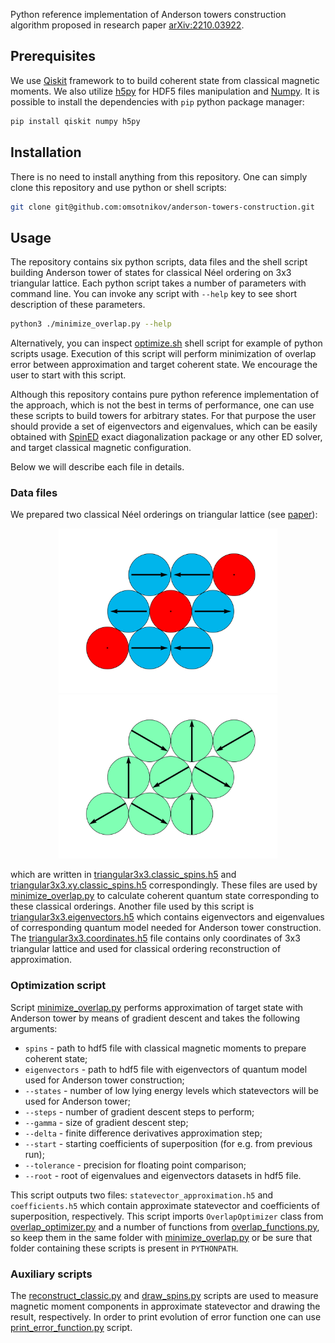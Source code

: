 Python reference implementation of Anderson towers construction algorithm proposed in research paper [arXiv:2210.03922](https://arxiv.org/abs/2210.03922).

## Prerequisites
We use [Qiskit](https://qiskit.org) framework to to build coherent state from classical magnetic moments. We also utilize [h5py](https://docs.h5py.org/en/stable/) for HDF5 files manipulation and [Numpy](https://numpy.org). It is possible to install the dependencies with `pip` python package manager:
```sh
pip install qiskit numpy h5py
```

## Installation
There is no need to install anything from this repository. 
One can simply clone this repository and use python or shell scripts:
```sh
git clone git@github.com:omsotnikov/anderson-towers-construction.git
```

## Usage
The repository contains six python scripts, data files and the shell script building Anderson tower of states for classical Néel ordering on 3x3 triangular lattice.
Each python script takes a number of parameters with command line.
You can invoke any script with `--help` key to see short description of these parameters. 
```sh
python3 ./minimize_overlap.py --help
```
Alternatively, you can inspect [optimize.sh](./example/optimize.sh) shell script for example of python scripts usage. 
Execution of this script will perform minimization of overlap error between approximation and target coherent state.
We encourage the user to start with this script.

Although this repository contains pure python reference implementation of the approach, which is not the best in terms of performance, one can use these scripts to build towers for arbitrary states.
For that purpose the user should provide a set of eigenvectors and eigenvalues, which can be easily obtained with [SpinED](https://github.com/twesterhout/spin-ed) exact diagonalization package or any other ED solver, and target classical magnetic configuration.

Below we will describe each file in details.

### Data files
We prepared two classical Néel orderings on triangular lattice (see [paper](https://arxiv.org/abs/2210.03922)):

<p align="center">
  <img src="./figures/triangular3x3.classic_spins.svg" width="350" alttext="Neel out-of-plane ordering">
  <img src="./figures/triangular3x3.xy.classic_spins.svg" width="350" alttext="Neel in-plane ordering">
</p>

which are written in [triangular3x3.classic_spins.h5](./example/triangular3x3.classic_spins.h5) and [triangular3x3.xy.classic_spins.h5](./example/triangular3x3.xy.classic_spins.h5) correspondingly.
These files are used by [minimize_overlap.py](./minimize_overlap.py) to calculate coherent quantum state corresponding to these classical orderings. 
Another file used by this script is [triangular3x3.eigenvectors.h5](./example/triangular3x3.eigenvectors.h5) which contains eigenvectors and eigenvalues of corresponding quantum model needed for Anderson tower construction. The [triangular3x3.coordinates.h5](./example/triangular3x3.coordinates.h5) file contains only coordinates of 3x3 triangular lattice and used for classical ordering reconstruction of approximation.

### Optimization script
Script [minimize_overlap.py](./minimize_overlap.py) performs approximation of target state with Anderson tower by means of gradient descent and takes the following arguments:
- `spins` - path to hdf5 file with classical magnetic moments to prepare coherent state;
- `eigenvectors` - path to hdf5 file with eigenvectors of quantum model used for Anderson tower construction;
- `--states` - number of low lying energy levels which statevectors will be used for Anderson tower;
- `--steps` - number of gradient descent steps to perform;
- `--gamma` - size of gradient descent step;
- `--delta` - finite difference derivatives approximation step;
- `--start` - starting coefficients of superposition (for e.g. from previous run);
- `--tolerance` - precision for floating point comparison;
- `--root` - root of eigenvalues and eigenvectors datasets in hdf5 file.

This script outputs two files: `statevector_approximation.h5` and `coefficients.h5` which contain approximate statevector and coefficients of superposition, respectively.
This script imports `OverlapOptimizer` class from [overlap_optimizer.py](./overlap_optimizer.py) and a number of functions from [overlap_functions.py](./overlap_functions.py), so keep them in the same folder with [minimize_overlap.py](./minimize_overlap.py) or be sure that folder containing these scripts is present in `PYTHONPATH`.

### Auxiliary scripts

The [reconstruct_classic.py](./reconstruct_classic.py) and [draw_spins.py](./draw_spins.py) scripts are used to measure magnetic moment components in approximate statevector and drawing the result, respectively. In order to print evolution of error function one can use [print_error_function.py](./print_error_function.py) script.
